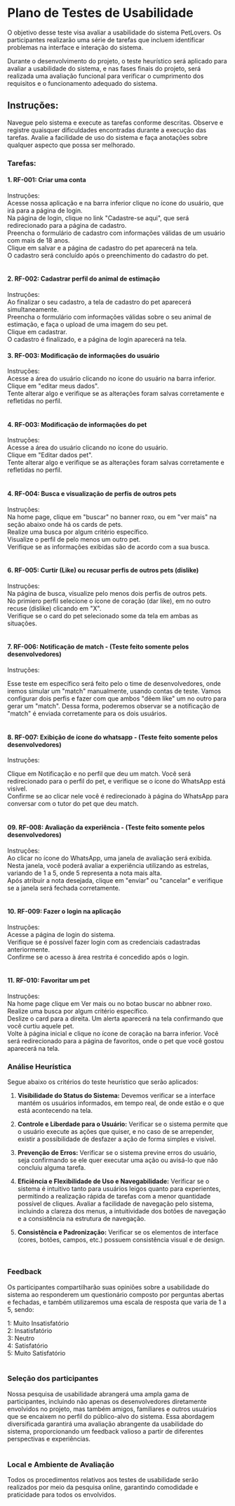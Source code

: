 # Plano de Testes de Usabilidade

O objetivo desse teste visa avaliar a usabilidade do sistema PetLovers. Os participantes realizarão uma série de tarefas que incluem identificar problemas na interface e interação do sistema. 

Durante o desenvolvimento do projeto, o teste heurístico será aplicado para avaliar a usabilidade do sistema, e nas fases finais do projeto, será realizada uma avaliação funcional para verificar o cumprimento dos requisitos e o funcionamento adequado do sistema.


## Instruções:

Navegue pelo sistema e execute as tarefas conforme descritas.
Observe e registre quaisquer dificuldades encontradas durante a execução das tarefas.
Avalie a facilidade de uso do sistema e faça anotações sobre qualquer aspecto que possa ser melhorado.

### Tarefas:

#### 1. RF-001: Criar uma conta

Instruções: <br>
Acesse nossa aplicação e na barra inferior clique no ícone do usuário, que irá para a página de login. <br>
Na página de login, clique no link "Cadastre-se aqui", que será redirecionado para a página de cadastro. <br>
Preencha o formulário de cadastro com informações válidas de um usuário com mais de 18 anos. <br>
Clique em salvar e a página de cadastro do pet aparecerá na tela. <br>
O cadastro será concluído após o preenchimento do cadastro do pet.<br> <br>



#### 2. RF-002: Cadastrar perfil do animal de estimação

Instruções: <br>
Ao finalizar o seu cadastro, a tela de cadastro do pet aparecerá simultaneamente. <br>
Preencha o formulário com informações válidas sobre o seu animal de estimação, e faça o upload de uma imagem do seu pet. <br>
Clique em cadastrar. <br>
O cadastro é finalizado, e a página de login aparecerá na tela.<br>



#### 3. RF-003: Modificação de informações do usuário 

Instruções: <br>
Acesse a área do usuário clicando no ícone do usuário na barra inferior. <br>
Clique em "editar meus dados". <br>
Tente alterar algo e verifique se as alterações foram salvas corretamente e refletidas no perfil. <br> <br>


#### 4. RF-003: Modificação de informações do pet

Instruções: <br>
Acesse a área do usuário clicando no ícone do usuário. <br>
Clique em "Editar dados pet". <br>
Tente alterar algo e verifique se as alterações foram salvas corretamente e refletidas no perfil. <br> <br>



#### 4. RF-004: Busca e visualização de perfis de outros pets

Instruções: <br>
Na home page, clique em "buscar" no banner roxo, ou em "ver mais" na seção abaixo onde há os cards de pets. <br>
Realize uma busca por algum critério específico. <br>
Visualize o perfil de pelo menos um outro pet. <br>
Verifique se as informações exibidas são de acordo com a sua busca. <br><br>


#### 6. RF-005: Curtir (Like) ou recusar perfis de outros pets (dislike)

Instruções: <br>
Na página de busca, visualize pelo menos dois perfis de outros pets. <br>
No primiero perfil selecione o ícone de coração (dar like),  em no outro recuse (dislike) clicando em "X". <br>
Verifique se o card do pet selecionado some da tela em ambas as situações. <br> <br>



#### 7. RF-006: Notificação de match - (Teste feito somente pelos desenvolvedores)

Instruções: <br>

Esse teste em específico será feito pelo o time de desenvolvedores, onde iremos simular um "match" manualmente, usando contas de teste. Vamos configurar dois perfis e fazer com que ambos "dêem like" um no outro para gerar um "match". Dessa forma, poderemos observar se a notificação de "match" é enviada corretamente para os dois usuários. <br><br>


#### 8. RF-007: Exibição de ícone do whatsapp - (Teste feito somente pelos desenvolvedores)

Instruções: <br>

Clique em Notificação e no perfil que deu um match. Você será redirecionado para o perfil do pet, e verifique se o ícone do WhatsApp está visível. <br>
Confirme se ao clicar nele você é redirecionado à página do WhatsApp para conversar com o tutor do pet que deu match. <br> <br>


#### 09. RF-008: Avaliação da experiência - (Teste feito somente pelos desenvolvedores)

Instruções: <br>
Ao clicar no ícone do WhatsApp, uma janela de avaliação será exibida. Nesta janela, você poderá avaliar a experiência utilizando as estrelas, variando de 1 a 5, onde 5 representa a nota mais alta. <br>
Após atribuir a nota desejada, clique em "enviar" ou "cancelar" e verifique se a janela será fechada corretamente. <br> <br>


#### 10. RF-009: Fazer o login na aplicação

Instruções: <br>
Acesse a página de login do sistema. <br>
Verifique se é possível fazer login com as credenciais cadastradas anteriormente. <br>
Confirme se o acesso à área restrita é concedido após o login. <br> <br>

#### 11. RF-010: Favoritar um pet

Instruções: <br>
Na home page clique em Ver mais ou no botao buscar no abbner roxo. <br>
Realize uma busca por algum critério específico. <br>
Deslize o card para a direita. Um alerta aparecerá na tela confirmando que você curtiu aquele pet. <br>
Volte à página inicial e clique no ícone de coração na barra inferior. 
Você será redirecionado para a página de favoritos, onde o pet que você gostou aparecerá na tela.



### Análise Heurística

Segue abaixo os critérios do teste heurístico que serão aplicados: <br>

1. <b>Visibilidade do Status do Sistema:</b> Devemos verificar se a interface mantém os usuários informados, em tempo real, de onde estão e o que está acontecendo na tela.
   
2. <b>Controle e Liberdade para o Usuário:</b> Verificar se o sistema permite que o usuário execute as ações que quiser, e no caso de se arrepender, existir a possibilidade de desfazer a ação de forma simples e visível.
   
3. <b>Prevenção de Erros:</b> Verificar se o sistema previne erros do usuário, seja confirmando se ele quer executar uma ação ou avisá-lo que não concluiu alguma tarefa.
   
4. <b>Eficiência e Flexibilidade de Uso e Navegabilidade:</b> Verificar se o sistema é intuitivo tanto para usuários leigos quanto para experientes, permitindo a realização rápida de tarefas com a menor quantidade possível de cliques. Avaliar a facilidade de navegação pelo sistema, incluindo a clareza dos menus, a intuitividade dos botões de navegação e a consistência na estrutura de navegação.
   
5. <b>Consistência e Padronização:</b> Verificar se os elementos de interface (cores, botões, campos, etc.) possuem consistência visual e de design. <br>
<br>


### Feedback

Os participantes compartilharão suas opiniões sobre a usabilidade do sistema ao responderem um questionário composto por perguntas abertas e fechadas, e também utilizaremos uma escala de resposta que varia de 1 a 5, sendo:

1: Muito Insatisfatório  <br>
2: Insatisfatório  <br>
3: Neutro  <br>
4: Satisfatório  <br>
5: Muito Satisfatório  <br> <br>



### Seleção dos participantes

Nossa pesquisa de usabilidade abrangerá uma ampla gama de participantes, incluindo não apenas os desenvolvedores diretamente envolvidos no projeto, mas também amigos, familiares e outros usuários que se encaixem no perfil do público-alvo do sistema. Essa abordagem diversificada garantirá uma avaliação abrangente da usabilidade do sistema, proporcionando um feedback valioso a partir de diferentes perspectivas e experiências. <br>
<br>


### Local e Ambiente de Avaliação

Todos os procedimentos relativos aos testes de usabilidade serão realizados por meio da pesquisa online, garantindo comodidade e praticidade para todos os envolvidos.


